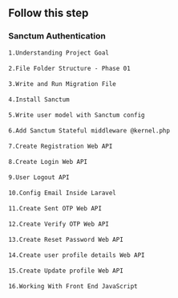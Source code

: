 ## Follow this step

### Sanctum Authentication
`1.Understanding Project Goal`
<br><br>
`2.File Folder Structure - Phase 01`
<br><br>
`3.Write and Run Migration File`
<br><br>
`4.Install Sanctum`
<br><br>
`5.Write user model with Sanctum config`
<br><br>
`6.Add Sanctum Stateful middleware @kernel.php`
<br><br>
`7.Create Registration Web API`
<br><br>
`8.Create Login Web API`
<br><br>
`9.User Logout API`
<br><br>
`10.Config Email Inside Laravel`
<br><br>
`11.Create Sent OTP Web API`
<br><br>
`12.Create Verify OTP Web API`
<br><br>
`13.Create Reset Password Web API`
<br><br>
`14.Create user profile details Web API`
<br><br>
`15.Create Update profile Web API`
<br><br>
`16.Working With Front End JavaScript`
